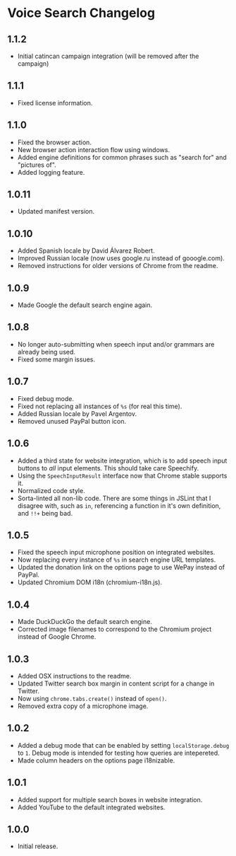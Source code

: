 Voice Search Changelog
======================

1.1.2
-----

* Initial catincan campaign integration (will be removed after the campaign)

1.1.1
-----

* Fixed license information.

1.1.0
-----

* Fixed the browser action.
* New browser action interaction flow using windows.
* Added engine definitions for common phrases such as "search for" and "pictures of".
* Added logging feature.

1.0.11
------

* Updated manifest version.

1.0.10
------

* Added Spanish locale by David Álvarez Robert.
* Improved Russian locale (now uses google.ru instead of gooogle.com).
* Removed instructions for older versions of Chrome from the readme.

1.0.9
-----

* Made Google the default search engine again.

1.0.8
-----

* No longer auto-submitting when speech input and/or grammars are already being used.
* Fixed some margin issues.

1.0.7
-----

* Fixed debug mode.
* Fixed not replacing all instances of `%s` (for real this time).
* Added Russian locale by Pavel Argentov.
* Removed unused PayPal button icon.

1.0.6
-----

* Added a third state for website integration, which is to add speech input buttons to
  *all* input elements. This should take care Speechify.
* Using the `SpeechInputResult` interface now that Chrome stable supports it.
* Normalized code style.
* Sorta-linted all non-lib code. There are some things in JSLint that I disagree with,
  such as `in`, referencing a function in it's own definition, and `!!+` being bad.

1.0.5
-----

* Fixed the speech input microphone position on integrated websites.
* Now replacing every instance of `%s` in search engine URL templates.
* Updated the donation link on the options page to use WePay instead of PayPal.
* Updated Chromium DOM i18n (chromium-i18n.js).

1.0.4
-----

* Made DuckDuckGo the default search engine.
* Corrected image filenames to correspond to the Chromium project instead of Google
  Chrome.

1.0.3
-----

* Added OSX instructions to the readme.
* Updated Twitter search box margin in content script for a change in Twitter.
* Now using `chrome.tabs.create()` instead of `open()`.
* Removed extra copy of a microphone image.

1.0.2
-----

* Added a debug mode that can be enabled by setting `localStorage.debug` to `1`. Debug
  mode is intended for testing how queries are intepereted.
* Made column headers on the options page i18nizable.

1.0.1
-----

* Added support for multiple search boxes in website integration.
* Added YouTube to the default integrated websites.

1.0.0
-----

* Initial release.
